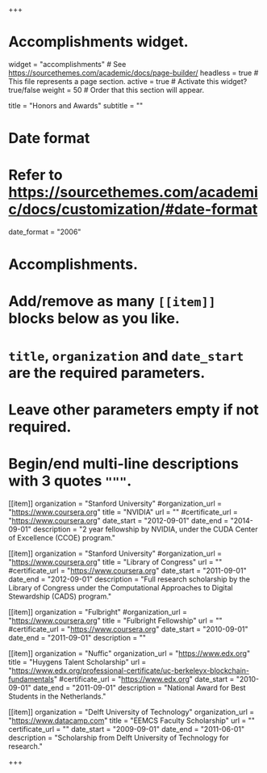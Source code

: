 +++
# Accomplishments widget.
widget = "accomplishments"  # See https://sourcethemes.com/academic/docs/page-builder/
headless = true  # This file represents a page section.
active = true  # Activate this widget? true/false
weight = 50  # Order that this section will appear.

title = "Honors and Awards"
subtitle = ""

# Date format
#   Refer to https://sourcethemes.com/academic/docs/customization/#date-format
date_format = "2006"

# Accomplishments.
#   Add/remove as many `[[item]]` blocks below as you like.
#   `title`, `organization` and `date_start` are the required parameters.
#   Leave other parameters empty if not required.
#   Begin/end multi-line descriptions with 3 quotes `"""`.

[[item]]
  organization = "Stanford University"
  #organization_url = "https://www.coursera.org"
  title = "NVIDIA"
  url = ""
  #certificate_url = "https://www.coursera.org"
  date_start = "2012-09-01"
  date_end = "2014-09-01"
  description = "2 year fellowship by NVIDIA, under the CUDA Center of Excellence (CCOE) program."

[[item]]
  organization = "Stanford University"
  #organization_url = "https://www.coursera.org"
  title = "Library of Congress"
  url = ""
  #certificate_url = "https://www.coursera.org"
  date_start = "2011-09-01"
  date_end = "2012-09-01"
  description = "Full research scholarship by the Library of Congress under the Computational Approaches to Digital Stewardship (CADS) program."

[[item]]
  organization = "Fulbright"
  #organization_url = "https://www.coursera.org"
  title = "Fulbright Fellowship"
  url = ""
  #certificate_url = "https://www.coursera.org"
  date_start = "2010-09-01"
  date_end = "2011-09-01"
  description = ""

[[item]]
  organization = "Nuffic"
  organization_url = "https://www.edx.org"
  title = "Huygens Talent Scholarship"
  url = "https://www.edx.org/professional-certificate/uc-berkeleyx-blockchain-fundamentals"
  #certificate_url = "https://www.edx.org"
  date_start = "2010-09-01"
  date_end = "2011-09-01"
  description = "National Award for Best Students in the Netherlands."
  
[[item]]
  organization = "Delft University of Technology"
  organization_url = "https://www.datacamp.com"
  title = "EEMCS Faculty Scholarship"
  url = ""
  certificate_url = ""
  date_start = "2009-09-01"
  date_end = "2011-06-01"
  description = "Scholarship from Delft University of Technology for research."

+++

